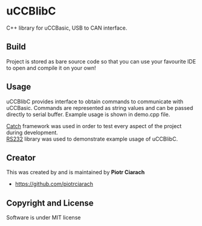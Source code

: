 # uCCBlibC
C++ library for uCCBasic, USB to CAN interface.

## Build
Project is stored as bare source code so that you can use your favourite IDE to open and compile it on your own!

## Usage
uCCBlibC provides interface to obtain commands to communicate with uCCBasic. Commands are represented as string values and can be passed directly to serial buffer. Example usage is shown in demo.cpp file.

[Catch](https://github.com/philsquared/Catch) framework was used in order to test every aspect of the project during development.    
[RS232](http://www.teuniz.net/RS-232) library was used to demonstrate example usage of uCCBlibC.

## Creator
This was created by and is maintained by **Piotr Ciarach**
* https://github.com/piotrciarach

## Copyright and License
Software is under MIT license


